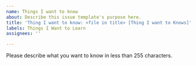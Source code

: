 ```yaml
---
name: Things I want to know
about: Describe this issue template's purpose here.
title: 'Thing I want to know: <file in title> [Thing I want to Knows]'
labels: Things I Want to Learn
assignees: ''

---
```


Please describe what you want to know in less than 255 characters.
